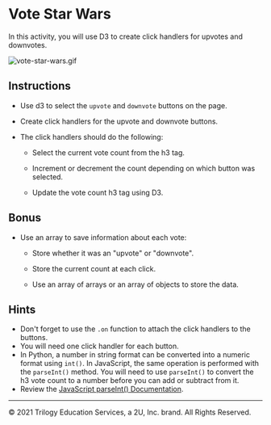 # Vote Star Wars

In this activity, you will use D3 to create click handlers for upvotes and downvotes.

![vote-star-wars.gif](Images/vote-star-wars.gif)

## Instructions

* Use d3 to select the `upvote` and `downvote` buttons on the page.

* Create click handlers for the upvote and downvote buttons.

* The click handlers should do the following:

  * Select the current vote count from the h3 tag.

  * Increment or decrement the count depending on which button was selected.

  * Update the vote count h3 tag using D3.

## Bonus

* Use an array to save information about each vote:

  * Store whether it was an "upvote" or "downvote".

  * Store the current count at each click.

  * Use an array of arrays or an array of objects to store the data.

## Hints

* Don't forget to use the `.on` function to attach the click handlers to the buttons.
* You will need one click handler for each button.
* In Python, a number in string format can be converted into a numeric format using `int()`. In JavaScript, the same operation is performed with the `parseInt()` method. You will need to use `parseInt()` to convert the h3 vote count to a number before you can add or subtract from it. 
* Review the [JavaScript parseInt() Documentation](https://www.w3schools.com/jsref/jsref_parseint.asp).

------

© 2021 Trilogy Education Services, a 2U, Inc. brand. All Rights Reserved.

